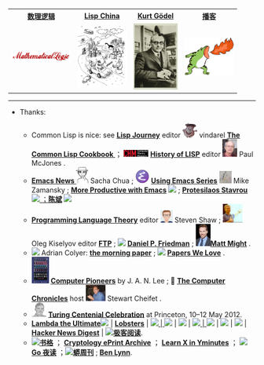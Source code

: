 <table>
  <tr>
  <th><a href="https://github.com/alaskasquirrel/mathematical-logic"> 数理逻辑 </a></th>
  <th><a href="https://github.com/alaskasquirrel/Lisp-China"> Lisp China </a></th>
  <th><a href="https://github.com/alaskasquirrel/KurtGodel"> Kurt Gödel </a></th>
  <th><a href="https://github.com/alaskasquirrel/Chinese-Podcasts"> 播客 </a></th>
  <tr>
  <td><a href="https://github.com/alaskasquirrel/mathematical-logic"><img width="120px" src="./images/MathematicalLogic.png"/></a></td>
  <td><a href="https://github.com/alaskasquirrel/Lisp-China"><img width="100px" src="./images/LandOfLisp.png"/></a></td>
  <td><a href="https://github.com/alaskasquirrel/KurtGodel"><img width="90px" src="./images/KurtGodel.jpg"/></a></td>
  <td><a href="https://github.com/alaskasquirrel/Chinese-Podcasts"><img width="100px" src="./images/播客.jpg/"></a></td>
  </tr>
</table>



******

- Thanks:

  * Common Lisp is nice: see <u>**[Lisp Journey](https://lisp-journey.gitlab.io/)**</u> editor <img width="30" src="./images/LispJourney.jpg"/> vindarel  **<u>[The Common Lisp Cookbook ](https://lispcookbook.github.io/cl-cookbook/)</u>**   ； <img width="50" src="./images/CHM.png"/> <u>**[History of LISP](http://www.softwarepreservation.org/projects/LISP)**</u> editor <a href="https://mcjones.org/dustydecks/"><img width="30" src="./images/McJones.jpg"/></a>  Paul McJones .
  * <u>**[Emacs News ](https://sachachua.com/blog/)**</u> <img width="25" src="./images/Chua.png"/>  Sacha Chua ;  <img width="28" src="./images/EmacsLogo.png"/> <u>**[Using Emacs Series](https://cestlaz.github.io/stories/emacs/)**</u> <img width="25" src="./images/Zamansky.jpg"/> Mike Zamansky ; <u>**[More Productive with Emacs](https://lucidmanager.org/tag/emacs/)**</u>  <img width="25" src="https://lucidmanager.org/favicon.png"> ; <u>**[Protesilaos Stavrou](https://protesilaos.com/)**</u> <a href="https://github.com/protesilaos"><img width="30" src="https://avatars.githubusercontent.com/u/12828033"> ；**[陈斌](https://edu.51cto.com/course/19329.html)** <img width="30" src="./images/chenbin.jpg"/>
  * <u>**[Programming Language Theory](https://steshaw.org/plt/)**</u> editor <img width="25" src="./images/steshaw.png"/>  Steven Shaw ; <img width="40" src="./images/Oleg.jpg"/> Oleg Kiselyov editor <u>**[FTP](http://okmij.org/ftp/)**</u> ; <img src="https://legacy.cs.indiana.edu/~dfried/dfried/dan.gif" width="30"> <u>**[Daniel P. Friedman](https://legacy.cs.indiana.edu/~dfried/)**</u> ; <img src="./images/MattMight.jpg/" width="30"><u>**[Matt Might](http://matt.might.net/)**</u> .
  * <img width="35" src="https://avatars.githubusercontent.com/u/106256?s=460&v=4"> Adrian Colyer: **<u>[the morning paper](https://blog.acolyer.org/)</u>** ; <img width="35" src="./images/PapersWeLove.png"> **<u>[Papers We Love](https://paperswelove.org/)</u>** .
  * <img width="35" src="./images/pioneers.jpg"> <u>**[Computer Pioneers](https://history.computer.org/pioneers/)**</u> by J. A. N. Lee ; 🎥 <u>**[The Computer Chronicles](http://www.cheifet.com/)**</u> host <img width="40" src="./images/Cheifet.jpg"> Stewart Cheifet .
  * <img width="30" src="./images/Turing.png"/> <u>**[Turing Centenial Celebration](https://conifer.rhizome.org/mudd/turing/20180328150956/https://www.princeton.edu/turing//index.xml)**</u>  at Princeton, 10–12 May 2012. 
  * **[Lambda the Ultimate](http://lambda-the-ultimate.org/)**<img width="75" src="http://lambda-the-ultimate.org/themes/chameleon/ltu/tagline.png">  | **[Lobsters](https://lobste.rs/)** | <a href="https://devurls.com/"><img width="75" src="https://devurls.com/images/logo-devurls.png"> | <a href="https://finurls.com/"><img width="75" src="https://finurls.com/images/logo-finurls.png"></a> | <a href="https://mathurls.com/"><img width="75" src="https://mathurls.com/images/logo-mathurls.png"></a> | <a href="https://physurls.com/"><img width="75" src="https://physurls.com/images/logo-physurls.png"> | <a href="https://sciurls.com/"><img width="75" src="https://sciurls.com/images/logo-sciurls.png"></a> | <a href="https://techurls.com/"><img width="75" src="https://techurls.com/images/logo-techurls.png"></a> | <a href="https://tuxurls.com/"><img width="75" src="https://tuxurls.com/images/logo-tuxurls.png"></a> | **[Hacker News Digest](http://hackernews.betacat.io/)** | <img width="65" src="https://geeker-cdn.devhub.top/static/images/logo-home-v2.png">**[极客阅读](https://jikeyuedu.cn/)**.
  * <img width="75" src="https://new.shuge.org/wp-content/themes/artview/images/layout/logo.png"><u>**[书格](https://new.shuge.org/)**</u>  ； **[Cryptology ePrint Archive](https://eprint.iacr.org/)** ； **[Learn X in Yminutes](https://learnxinyminutes.com/)** ； <img width="55" src="https://talkgo.org/uploads/default/original/1X/1a1c45ad4cf755ca7b20386151fa8b6f3eee31b4.png"> **[Go 夜读](https://talkgo.org/)**  ；<img width="30" src="https://weekly.pychina.org/theme/logo.png">**[蟒周刊](https://weekly.pychina.org/)** ;  **[Ben Lynn](https://crypto.stanford.edu/~blynn/)**.
